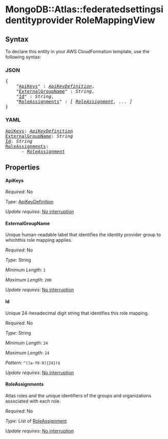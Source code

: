 # MongoDB::Atlas::federatedsettingsidentityprovider RoleMappingView

## Syntax

To declare this entity in your AWS CloudFormation template, use the following syntax:

### JSON

<pre>
{
    "<a href="#apikeys" title="ApiKeys">ApiKeys</a>" : <i><a href="apikeydefinition.md">ApiKeyDefinition</a></i>,
    "<a href="#externalgroupname" title="ExternalGroupName">ExternalGroupName</a>" : <i>String</i>,
    "<a href="#id" title="Id">Id</a>" : <i>String</i>,
    "<a href="#roleassignments" title="RoleAssignments">RoleAssignments</a>" : <i>[ <a href="roleassignment.md">RoleAssignment</a>, ... ]</i>
}
</pre>

### YAML

<pre>
<a href="#apikeys" title="ApiKeys">ApiKeys</a>: <i><a href="apikeydefinition.md">ApiKeyDefinition</a></i>
<a href="#externalgroupname" title="ExternalGroupName">ExternalGroupName</a>: <i>String</i>
<a href="#id" title="Id">Id</a>: <i>String</i>
<a href="#roleassignments" title="RoleAssignments">RoleAssignments</a>: <i>
      - <a href="roleassignment.md">RoleAssignment</a></i>
</pre>

## Properties

#### ApiKeys

_Required_: No

_Type_: <a href="apikeydefinition.md">ApiKeyDefinition</a>

_Update requires_: [No interruption](https://docs.aws.amazon.com/AWSCloudFormation/latest/UserGuide/using-cfn-updating-stacks-update-behaviors.html#update-no-interrupt)

#### ExternalGroupName

Unique human-readable label that identifies the identity provider group to whichthis role mapping applies.

_Required_: No

_Type_: String

_Minimum Length_: <code>1</code>

_Maximum Length_: <code>200</code>

_Update requires_: [No interruption](https://docs.aws.amazon.com/AWSCloudFormation/latest/UserGuide/using-cfn-updating-stacks-update-behaviors.html#update-no-interrupt)

#### Id

Unique 24-hexadecimal digit string that identifies this role mapping.

_Required_: No

_Type_: String

_Minimum Length_: <code>24</code>

_Maximum Length_: <code>24</code>

_Pattern_: <code>^([a-f0-9]{24})$</code>

_Update requires_: [No interruption](https://docs.aws.amazon.com/AWSCloudFormation/latest/UserGuide/using-cfn-updating-stacks-update-behaviors.html#update-no-interrupt)

#### RoleAssignments

Atlas roles and the unique identifiers of the groups and organizations associated with each role.

_Required_: No

_Type_: List of <a href="roleassignment.md">RoleAssignment</a>

_Update requires_: [No interruption](https://docs.aws.amazon.com/AWSCloudFormation/latest/UserGuide/using-cfn-updating-stacks-update-behaviors.html#update-no-interrupt)

